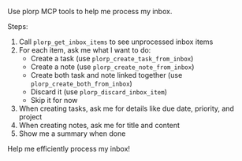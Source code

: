 Use plorp MCP tools to help me process my inbox.

Steps:
1. Call `plorp_get_inbox_items` to see unprocessed inbox items
2. For each item, ask me what I want to do:
   - Create a task (use `plorp_create_task_from_inbox`)
   - Create a note (use `plorp_create_note_from_inbox`)
   - Create both task and note linked together (use `plorp_create_both_from_inbox`)
   - Discard it (use `plorp_discard_inbox_item`)
   - Skip it for now
3. When creating tasks, ask me for details like due date, priority, and project
4. When creating notes, ask me for title and content
5. Show me a summary when done

Help me efficiently process my inbox!
